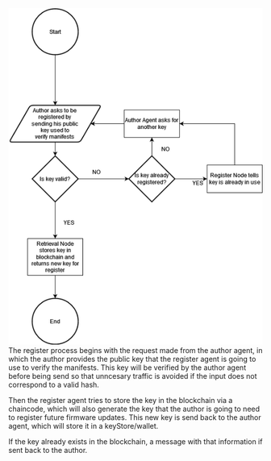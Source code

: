 ![Register Flow Chart](RegisterFlowChart.drawio.png?raw=true "Title")
The register process begins with the request made from the author agent, 
in which the author provides the public key that the register agent is going to
use to verify the manifests. This key will be verified by the author agent before 
being send so that unncesary traffic is avoided if the input does not correspond
to a valid hash.

Then the register agent tries to store the key in the blockchain via a chaincode,
which will also generate the key that the author is going to need to register
future firmware updates. This new key is send back to the author agent, which
will store it in a keyStore/wallet.

If the key already exists in the blockchain, a message with that information if
sent back to the author.